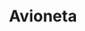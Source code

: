 ---
title: Avioneta
date: 
draft: false

# descripcion
description : Avioneta

materials: Plata 925

color: Plateado

dimensions: 2,4cm x 1,8cm

code: 02-14-0185

type: "Dijes"

categories: []

price: $3.010,00

# Images
# first image will be shown in the product page
images:
  # - image: "images/path_to_image"
  # La ubicacion de las imagenes es imagenes/Dijes/Dijes.Plata/02-14-0185-avioneta
  - image: "./images/dijes/plata/02-14-0185-avioneta.JPG"
---